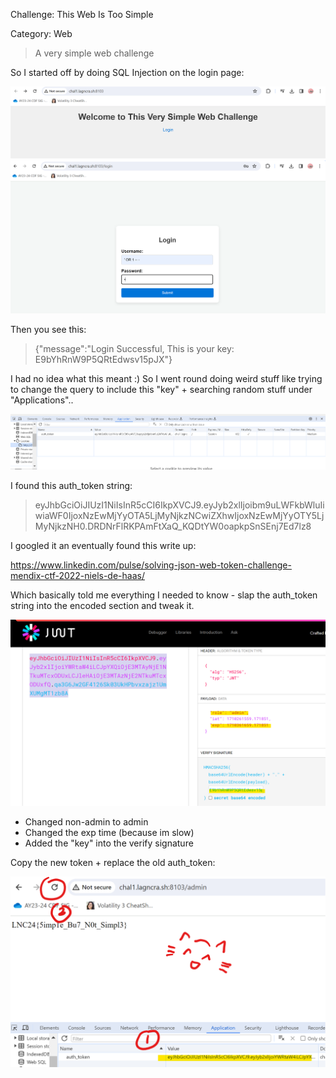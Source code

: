 Challenge: This Web Is Too Simple

Category: Web

> A very simple web challenge

So I started off by doing SQL Injection on the login page:

![One](./one.png)
![Two](./two.png)

Then you see this:

> {"message":"Login Successful, This is your key: E9bYhRnW9P5QRtEdwsv15pJX"}

I had no idea what this meant :)
So I went round doing weird stuff like trying to change the query to include this "key" + searching random stuff under "Applications"..

![Wat](./wat.png)

I found this auth_token string:

> eyJhbGciOiJIUzI1NiIsInR5cCI6IkpXVCJ9.eyJyb2xlIjoibm9uLWFkbWluIiwiaWF0IjoxNzEwMjYyOTA5LjMyNjkzNCwiZXhwIjoxNzEwMjYyOTY5LjMyNjkzNH0.DRDNrFlRKPAmFtXaQ_KQDtYW0oapkpSnSEnj7Ed7lz8

I googled it an eventually found this write up:

https://www.linkedin.com/pulse/solving-json-web-token-challenge-mendix-ctf-2022-niels-de-haas/

Which basically told me everything I needed to know - slap the auth_token string into the encoded section and tweak it.

![Waw](./waw.png)

- Changed non-admin to admin
- Changed the exp time (because im slow)
- Added the "key" into the verify signature

Copy the new token + replace the old auth_token:

![flag](./flag.png)
